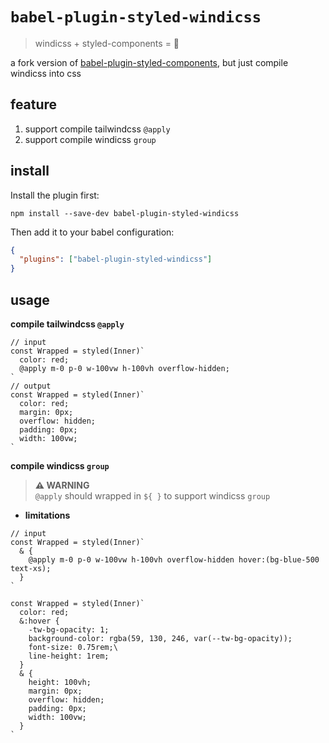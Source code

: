 # `babel-plugin-styled-windicss`
> windicss + styled-components = 🥰

a fork version of [babel-plugin-styled-components](https://github.com/styled-components/babel-plugin-styled-components), but just compile windicss into css

## feature

1. support compile tailwindcss `@apply`
2. support compile windicss `group`

## install

Install the plugin first:

```
npm install --save-dev babel-plugin-styled-windicss
```

Then add it to your babel configuration:

```JSON
{
  "plugins": ["babel-plugin-styled-windicss"]
}
```
## usage

**compile tailwindcss `@apply`**

```tsx
// input
const Wrapped = styled(Inner)`
  color: red;
  @apply m-0 p-0 w-100vw h-100vh overflow-hidden;
`
// output
const Wrapped = styled(Inner)`
  color: red;
  margin: 0px;
  overflow: hidden;
  padding: 0px;
  width: 100vw;
`
```

**compile windicss `group`**

> **⚠️ WARNING**  
`@apply` should wrapped in `${ }` to support windicss `group`

- **limitations**

```tsx
// input
const Wrapped = styled(Inner)`
  & {
    @apply m-0 p-0 w-100vw h-100vh overflow-hidden hover:(bg-blue-500 text-xs);
  }
`

const Wrapped = styled(Inner)`
  color: red;
  &:hover {
    -tw-bg-opacity: 1;
    background-color: rgba(59, 130, 246, var(--tw-bg-opacity));
    font-size: 0.75rem;\
    line-height: 1rem;
  }
  & {
    height: 100vh;
    margin: 0px;
    overflow: hidden;
    padding: 0px;
    width: 100vw;
  }
`
```


